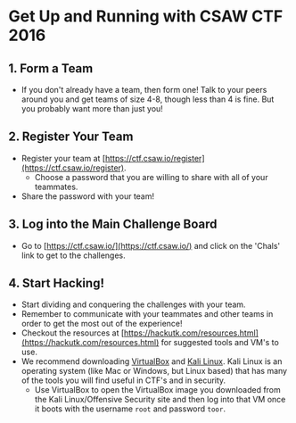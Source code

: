 # Get Up and Running with CSAW CTF 2016


## 1. Form a Team

- If you don't already have a team, then form one! Talk to your peers around you and get teams of size 4-8, though less than 4 is fine. But you probably want more than just you!

## 2. Register Your Team

- Register your team at [https://ctf.csaw.io/register](https://ctf.csaw.io/register).
    - Choose a password that you are willing to share with all of your teammates.
- Share the password with your team!

## 3. Log into the Main Challenge Board

- Go to [https://ctf.csaw.io/](https://ctf.csaw.io/) and click on the 'Chals' link to get to the challenges.

## 4. Start Hacking!

- Start dividing and conquering the challenges with your team.
- Remember to communicate with your teammates and other teams in order to get the most out of the experience!
- Checkout the resources at [https://hackutk.com/resources.html](https://hackutk.com/resources.html) for suggested tools and VM's to use.
- We recommend downloading [VirtualBox](https://www.virtualbox.org/wiki/Downloads) and [Kali Linux](https://www.offensive-security.com/kali-linux-vmware-virtualbox-image-download/). Kali Linux is an operating system (like Mac or Windows, but Linux based) that has many of the tools you will find useful in CTF's and in security.
    - Use VirtualBox to open the VirtualBox image you downloaded from the Kali Linux/Offensive Security site and then log into that VM once it boots with the username `root` and password `toor`. 
